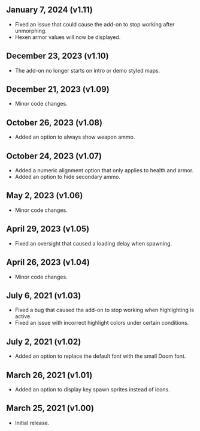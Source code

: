 ## January 7, 2024 (v1.11)
- Fixed an issue that could cause the add-on to stop working after unmorphing.
- Hexen armor values will now be displayed.

## December 23, 2023 (v1.10)
- The add-on no longer starts on intro or demo styled maps.

## December 21, 2023 (v1.09)
- Minor code changes.

## October 26, 2023 (v1.08)
- Added an option to always show weapon ammo.

## October 24, 2023 (v1.07)
- Added a numeric alignment option that only applies to health and armor.
- Added an option to hide secondary ammo.

## May 2, 2023 (v1.06)
- Minor code changes.

## April 29, 2023 (v1.05)
- Fixed an oversight that caused a loading delay when spawning.

## April 26, 2023 (v1.04)
- Minor code changes.

## July 6, 2021 (v1.03)
- Fixed a bug that caused the add-on to stop working when highlighting is active.
- Fixed an issue with incorrect highlight colors under certain conditions.

## July 2, 2021 (v1.02)
- Added an option to replace the default font with the small Doom font.

## March 26, 2021 (v1.01)
- Added an option to display key spawn sprites instead of icons.

## March 25, 2021 (v1.00)
- Initial release.